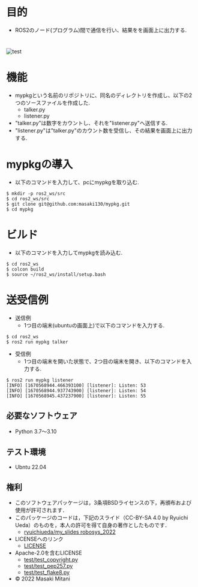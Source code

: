 # 目的
* ROS2のノード(プログラム)間で通信を行い、結果をを画面上に出力する.

#
![test](https://github.com/masaki130/mypkg/actions/workflows/test.yml/badge.svg)

# 機能
* mypkgという名前のリポジトリに、同名のディレクトリを作成し、以下の2つのソースファイルを作成した.
  * talker.py
  * listener.py
* "talker.py"は数字をカウントし、それを"listener.py"へ送信する.
* "listener.py"は"talker.py"のカウント数を受信し、その結果を画面上に出力する.
 
# mypkgの導入
* 以下のコマンドを入力して、pcにmypkgを取り込む.
```
$ mkdir -p ros2_ws/src
$ cd ros2_ws/src
$ git clone git@github.com:masaki130/mypkg.git
$ cd mypkg
```
# ビルド
* 以下のコマンドを入力してmypkgを読み込む.
```
$ cd ros2_ws
$ colcon build
$ source ~/ros2_ws/install/setup.bash
```
# 送受信例
* 送信例
  * 1つ目の端末(ubuntuの画面上)で以下のコマンドを入力する.
```
$ cd ros2_ws
$ ros2 run mypkg talker
```

* 受信例
  * 1つ目の端末を開いた状態で、2つ目の端末を開き、以下のコマンドを入力する.
```
$ ros2 run mypkg listener
[INFO] [1670568944.466393100] [listener]: Listen: 53
[INFO] [1670568944.937743900] [listener]: Listen: 54
[INFO] [1670568945.437237900] [listener]: Listen: 55
```

## 必要なソフトウェア
* Python 3.7～3.10

## テスト環境
* Ubntu 22.04

## 権利
* このソフトウェアパッケージは，3条項BSDライセンスの下，再頒布および使用が許可されます．
* このパッケージのコードは，下記のスライド（CC-BY-SA 4.0 by Ryuichi Ueda）のものを，本人の許可を得て自身の著作としたものです．
    * [ryuichiueda/my_slides robosys_2022](https://github.com/ryuichiueda/my_slides/tree/master/robosys_2022)
* LICENSEへのリンク
    * [LICENSE](https://github.com/masaki130/ros2_2022/blob/main/LICENSE)
* Apache-2.0を含むLICENSE
    * [test/test_copyright.py](https://github.com/masaki130/mypkg/blob/lesson10-1/test/test_copyright.py)
    * [test/test_pep257.py](https://github.com/masaki130/mypkg/blob/lesson10-1/test/test_pep257.py)
    * [test/test_flake8.py](https://github.com/masaki130/mypkg/blob/lesson10-1/test/test_flake8.py)
* © 2022 Masaki Mitani
